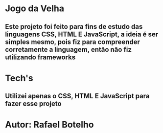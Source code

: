# Jogo da Velha
## Este projeto foi feito para fins de estudo das linguagens CSS, HTML E JavaScript, a ideia é ser simples mesmo, pois fiz para compreender corretamente a linguagem, então não fiz utilizando frameworks

# Tech's
## Utilizei apenas o CSS, HTML E JavaScript para fazer esse projeto

# Autor: Rafael Botelho